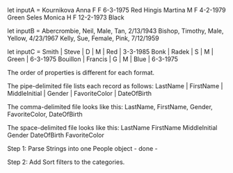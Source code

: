let inputA = Kournikova Anna F F 6-3-1975 Red
Hingis Martina M F 4-2-1979 Green
Seles Monica H F 12-2-1973 Black

let inputB = Abercrombie, Neil, Male, Tan, 2/13/1943
Bishop, Timothy, Male, Yellow, 4/23/1967
Kelly, Sue, Female, Pink, 7/12/1959

let inputC = Smith | Steve | D | M | Red | 3-3-1985
Bonk | Radek | S | M | Green | 6-3-1975
Bouillon | Francis | G | M | Blue | 6-3-1975


The order of properties is different for each format.

The pipe-delimited file lists each record as follows:
LastName | FirstName | MiddleInitial | Gender | FavoriteColor | DateOfBirth

The comma-delimited file looks like this:
LastName, FirstName, Gender, FavoriteColor, DateOfBirth

The space-delimited file looks like this:
LastName FirstName MiddleInitial Gender DateOfBirth FavoriteColor

Step 1: Parse Strings into one People object - done - 

Step 2: Add Sort filters to the categories.